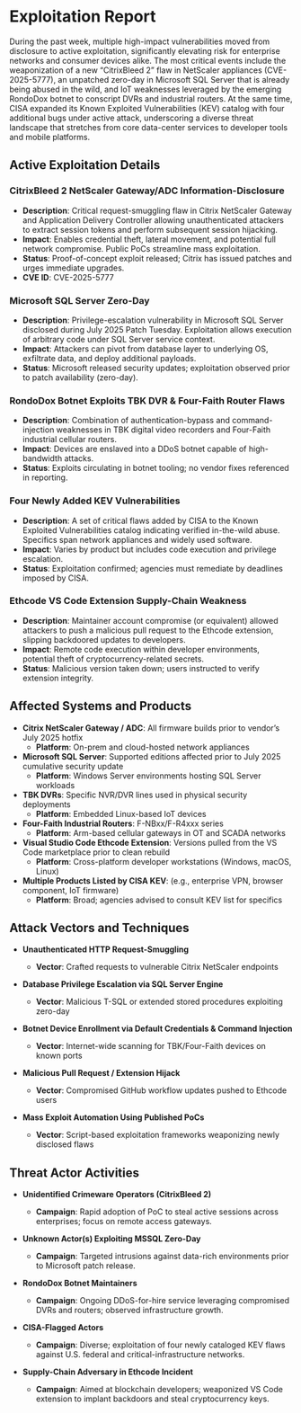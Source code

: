# Exploitation Report

During the past week, multiple high-impact vulnerabilities moved from disclosure to active exploitation, significantly elevating risk for enterprise networks and consumer devices alike. The most critical events include the weaponization of a new “CitrixBleed 2” flaw in NetScaler appliances (CVE-2025-5777), an unpatched zero-day in Microsoft SQL Server that is already being abused in the wild, and IoT weaknesses leveraged by the emerging RondoDox botnet to conscript DVRs and industrial routers. At the same time, CISA expanded its Known Exploited Vulnerabilities (KEV) catalog with four additional bugs under active attack, underscoring a diverse threat landscape that stretches from core data-center services to developer tools and mobile platforms.

## Active Exploitation Details

### CitrixBleed 2 NetScaler Gateway/ADC Information-Disclosure
- **Description**: Critical request-smuggling flaw in Citrix NetScaler Gateway and Application Delivery Controller allowing unauthenticated attackers to extract session tokens and perform subsequent session hijacking.  
- **Impact**: Enables credential theft, lateral movement, and potential full network compromise. Public PoCs streamline mass exploitation.  
- **Status**: Proof-of-concept exploit released; Citrix has issued patches and urges immediate upgrades.  
- **CVE ID**: CVE-2025-5777

### Microsoft SQL Server Zero-Day
- **Description**: Privilege-escalation vulnerability in Microsoft SQL Server disclosed during July 2025 Patch Tuesday. Exploitation allows execution of arbitrary code under SQL Server service context.  
- **Impact**: Attackers can pivot from database layer to underlying OS, exfiltrate data, and deploy additional payloads.  
- **Status**: Microsoft released security updates; exploitation observed prior to patch availability (zero-day).

### RondoDox Botnet Exploits TBK DVR & Four-Faith Router Flaws
- **Description**: Combination of authentication-bypass and command-injection weaknesses in TBK digital video recorders and Four-Faith industrial cellular routers.  
- **Impact**: Devices are enslaved into a DDoS botnet capable of high-bandwidth attacks.  
- **Status**: Exploits circulating in botnet tooling; no vendor fixes referenced in reporting.

### Four Newly Added KEV Vulnerabilities
- **Description**: A set of critical flaws added by CISA to the Known Exploited Vulnerabilities catalog indicating verified in-the-wild abuse. Specifics span network appliances and widely used software.  
- **Impact**: Varies by product but includes code execution and privilege escalation.  
- **Status**: Exploitation confirmed; agencies must remediate by deadlines imposed by CISA.

### Ethcode VS Code Extension Supply-Chain Weakness
- **Description**: Maintainer account compromise (or equivalent) allowed attackers to push a malicious pull request to the Ethcode extension, slipping backdoored updates to developers.  
- **Impact**: Remote code execution within developer environments, potential theft of cryptocurrency-related secrets.  
- **Status**: Malicious version taken down; users instructed to verify extension integrity.

## Affected Systems and Products

- **Citrix NetScaler Gateway / ADC**: All firmware builds prior to vendor’s July 2025 hotfix  
  - **Platform**: On-prem and cloud-hosted network appliances  
- **Microsoft SQL Server**: Supported editions affected prior to July 2025 cumulative security update  
  - **Platform**: Windows Server environments hosting SQL Server workloads  
- **TBK DVRs**: Specific NVR/DVR lines used in physical security deployments  
  - **Platform**: Embedded Linux-based IoT devices  
- **Four-Faith Industrial Routers**: F-NBxx/F-R4xxx series  
  - **Platform**: Arm-based cellular gateways in OT and SCADA networks  
- **Visual Studio Code Ethcode Extension**: Versions pulled from the VS Code marketplace prior to clean rebuild  
  - **Platform**: Cross-platform developer workstations (Windows, macOS, Linux)  
- **Multiple Products Listed by CISA KEV**: (e.g., enterprise VPN, browser component, IoT firmware)  
  - **Platform**: Broad; agencies advised to consult KEV list for specifics  

## Attack Vectors and Techniques

- **Unauthenticated HTTP Request-Smuggling**  
  - **Vector**: Crafted requests to vulnerable Citrix NetScaler endpoints               

- **Database Privilege Escalation via SQL Server Engine**  
  - **Vector**: Malicious T-SQL or extended stored procedures exploiting zero-day  

- **Botnet Device Enrollment via Default Credentials & Command Injection**  
  - **Vector**: Internet-wide scanning for TBK/Four-Faith devices on known ports

- **Malicious Pull Request / Extension Hijack**  
  - **Vector**: Compromised GitHub workflow updates pushed to Ethcode users

- **Mass Exploit Automation Using Published PoCs**  
  - **Vector**: Script-based exploitation frameworks weaponizing newly disclosed flaws

## Threat Actor Activities

- **Unidentified Crimeware Operators (CitrixBleed 2)**  
  - **Campaign**: Rapid adoption of PoC to steal active sessions across enterprises; focus on remote access gateways.

- **Unknown Actor(s) Exploiting MSSQL Zero-Day**  
  - **Campaign**: Targeted intrusions against data-rich environments prior to Microsoft patch release.

- **RondoDox Botnet Maintainers**  
  - **Campaign**: Ongoing DDoS-for-hire service leveraging compromised DVRs and routers; observed infrastructure growth.

- **CISA-Flagged Actors**  
  - **Campaign**: Diverse; exploitation of four newly cataloged KEV flaws against U.S. federal and critical-infrastructure networks.

- **Supply-Chain Adversary in Ethcode Incident**  
  - **Campaign**: Aimed at blockchain developers; weaponized VS Code extension to implant backdoors and steal cryptocurrency keys.

